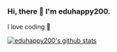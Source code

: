 ### Hi, there 👋 I'm eduhappy200.
I love coding 💓

[![eduhappy200's github stats](https://github-readme-stats.vercel.app/api?username=eduhappy200)](https://github.com/anuraghazra/github-readme-stats)
